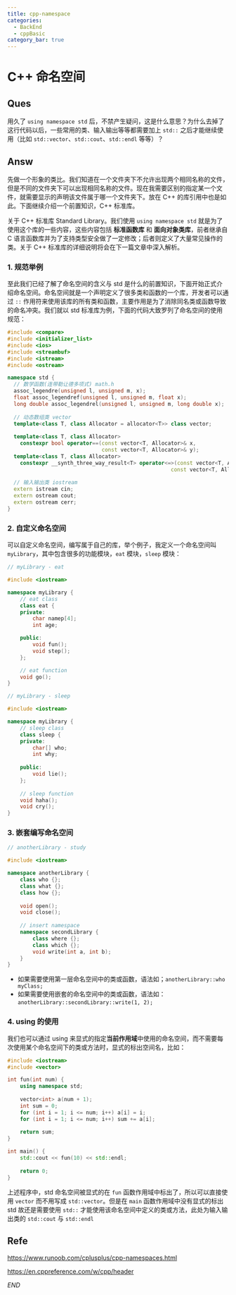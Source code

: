 ```yaml
---
title: cpp-namespace
categories: 
  - BackEnd
  - cppBasic
category_bar: true
---
```


# C++ 命名空间

## Ques

用久了 `using namespace std` 后，不禁产生疑问，这是什么意思？为什么去掉了这行代码以后，一些常用的类、输入输出等等都需要加上 `std::` 之后才能继续使用（比如 `std::vector`、`std::cout`、`std::endl` 等等）？

## Answ

先做一个形象的类比。我们知道在一个文件夹下不允许出现两个相同名称的文件，但是不同的文件夹下可以出现相同名称的文件。现在我需要区别的指定某一个文件，就需要显示的声明该文件属于哪一个文件夹下。放在 C++ 的库引用中也是如此。下面继续介绍一个前置知识，C++ 标准库。

关于 C++ 标准库 Standard Library。我们使用 `using namespace std` 就是为了使用这个库的一些内容，这些内容包括 **标准函数库** 和 **面向对象类库**，前者继承自 C 语言函数库并为了支持类型安全做了一定修改；后者则定义了大量常见操作的类。关于 C++ 标准库的详细说明将会在下一篇文章中深入解析。

### 1. 规范举例

至此我们已经了解了命名空间的含义与 std 是什么的前置知识，下面开始正式介绍命名空间。命名空间就是一个声明定义了很多类和函数的一个库，开发者可以通过 `::` 作用符来使用该库的所有类和函数，主要作用是为了消除同名类或函数导致的命名冲突。我们就以 std 标准库为例，下面的代码大致罗列了命名空间的使用规范：

```cpp
#include <compare>
#include <initializer_list>
#include <ios>
#include <streambuf>
#include <istream>
#include <ostream>

namespace std {
  // 数学函数(连带勒让德多项式) math.h
  assoc_legendre(unsigned l, unsigned m, x);
  float assoc_legendref(unsigned l, unsigned m, float x);
  long double assoc_legendrel(unsigned l, unsigned m, long double x);
  
  // 动态数组类 vector
  template<class T, class Allocator = allocator<T>> class vector;
 
  template<class T, class Allocator>
    constexpr bool operator==(const vector<T, Allocator>& x,
                              const vector<T, Allocator>& y);
  template<class T, class Allocator>
    constexpr __synth_three_way_result<T> operator<=>(const vector<T, Allocator>& x,
                                                    const vector<T, Allocator>& y);
  
  // 输入输出类 iostream
  extern istream cin;
  extern ostream cout;
  extern ostream cerr;
}
```

### 2. 自定义命名空间

可以自定义命名空间，编写属于自己的库，举个例子，我定义一个命名空间叫 `myLibrary`，其中包含很多的功能模块，`eat` 模块，`sleep` 模块：

```cpp
// myLibrary - eat

#include <iostream>

namespace myLibrary {
    // eat class
    class eat {
    private:
        char namep[4];
        int age;

    public:
        void fun();
        void step();
    };

    // eat function
    void go();
}
```

```cpp
// myLibrary - sleep

#include <iostream>

namespace myLibrary {
    // sleep class
    class sleep {
    private:
        char[] who;
        int why;
        
    public:
        void lie();
    };
    
    // sleep function
    void haha();
    void cry();
}
```

### 3. 嵌套编写命名空间

```cpp
// anotherLibrary - study

#include <iostream>

namespace anotherLibrary {
    class who {};
    class what {};
    class how {};
    
    void open();
    void close();
    
    // insert namespace
    namespace secondLibrary {
        class where {};
        class which {};
        void write(int a, int b);
    }
}
```

- 如果需要使用第一层命名空间中的类或函数，语法如；`anotherLibrary::who myClass;`
- 如果需要使用嵌套的命名空间中的类或函数，语法如：`anotherLibrary::secondLibrary::write(1, 2);`

### 4. using 的使用

我们也可以通过 using 来显式的指定**当前作用域**中使用的命名空间，而不需要每次使用某个命名空间下的类或方法时，显式的标出空间名，比如：

```cpp
#include <iostream>
#include <vector>

int fun(int num) {
	using namespace std;
	
	vector<int> a(num + 1);
	int sum = 0;
	for (int i = 1; i <= num; i++) a[i] = i;
	for (int i = 1; i <= num; i++) sum += a[i];
	
	return sum;
}

int main() {
	std::cout << fun(10) << std::endl;
	
	return 0;
}
```

上述程序中，std 命名空间被显式的在 `fun` 函数作用域中标出了，所以可以直接使用 `vector` 而不用写成 `std::vector`。但是在 `main` 函数作用域中没有显式的标出 std 故还是需要使用 `std::` 才能使用该命名空间中定义的类或方法，此处为输入输出类的 `std::cout` 与 `std::endl`

## Refe

<https://www.runoob.com/cplusplus/cpp-namespaces.html>

<https://en.cppreference.com/w/cpp/header>

$END$
